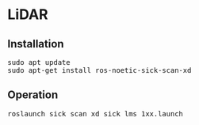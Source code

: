 # LiDAR

## Installation
<pre>sudo apt update
sudo apt-get install ros-noetic-sick-scan-xd</pre>

## Operation

<pre>roslaunch sick_scan_xd sick_lms_1xx.launch </pre>
